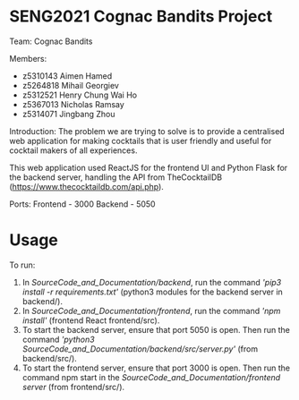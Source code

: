 # SENG2021 Cognac Bandits Project

Team: Cognac Bandits

Members:
- z5310143 Aimen Hamed
- z5264818 Mihail Georgiev
- z5312521 Henry Chung Wai Ho
- z5367013 Nicholas Ramsay
- z5314071 Jingbang Zhou

Introduction:
The problem we are trying to solve is to provide a centralised web application for making cocktails that is user friendly and useful for cocktail makers of all experiences.

This web application used ReactJS for the frontend UI and Python Flask for the backend server, handling the API from TheCocktailDB (https://www.thecocktaildb.com/api.php).

Ports:
Frontend - 3000
Backend - 5050

# Usage
To run:
1. In *SourceCode_and_Documentation/backend*, run the command *'pip3 install -r requirements.txt'* (python3 modules for the backend server in backend/).
2. In *SourceCode_and_Documentation/frontend*, run the command *'npm install'* (frontend React frontend/src).
3. To start the backend server, ensure that port 5050 is open. Then run the command *'python3 SourceCode_and_Documentation/backend/src/server.py'* (from backend/src/).
4. To start the frontend server, ensure that port 3000 is open. Then run the command npm start in the *SourceCode_and_Documentation/frontend server* (from frontend/src/).
